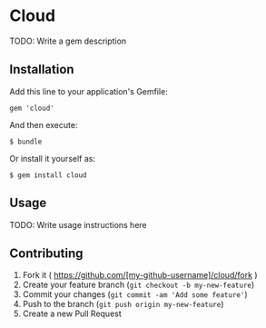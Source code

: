 # Cloud

TODO: Write a gem description

## Installation

Add this line to your application's Gemfile:

    gem 'cloud'

And then execute:

    $ bundle

Or install it yourself as:

    $ gem install cloud

## Usage

TODO: Write usage instructions here

## Contributing

1. Fork it ( https://github.com/[my-github-username]/cloud/fork )
2. Create your feature branch (`git checkout -b my-new-feature`)
3. Commit your changes (`git commit -am 'Add some feature'`)
4. Push to the branch (`git push origin my-new-feature`)
5. Create a new Pull Request
